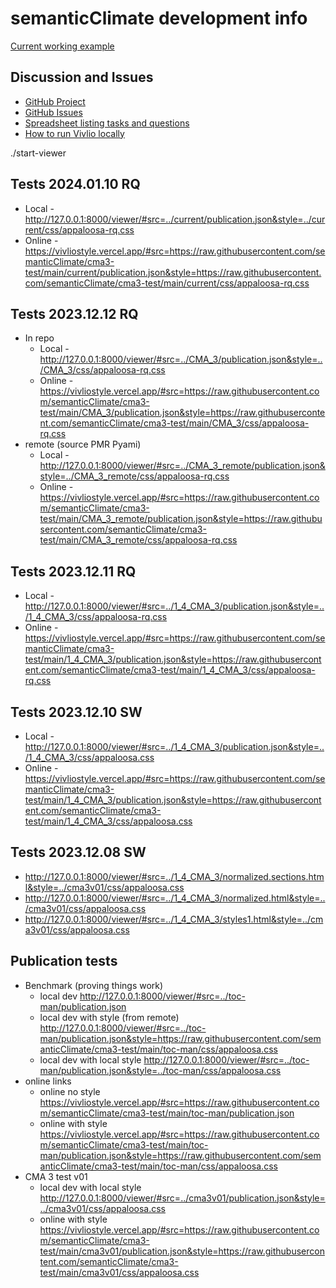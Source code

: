 # semanticClimate development info

[Current working example](https://vivliostyle.vercel.app/#src=https://raw.githubusercontent.com/semanticClimate/cma3-test/main/current/publication.json&style=https://raw.githubusercontent.com/semanticClimate/cma3-test/main/current/css/appaloosa-rq.css)

## Discussion and Issues

  - [GitHub Project](https://github.com/orgs/semanticClimate/projects/5/views/1) 
  - [GitHub Issues](https://github.com/semanticClimate/cma3-test/issues)
  - [Spreadsheet listing tasks and questions](https://docs.google.com/spreadsheets/d/1UJFG0M5x8IE9tXxMOzKKLQY01Yc-KLPT0GUQ8NxSAx8/edit#gid=1630230046)
  - [How to run Vivlio locally](https://docs.google.com/document/d/1mmHGNsNxH3CWkpY1mv3gMN1-zs9L4Fm002CNW79UeiE/edit) 

./start-viewer

## Tests 2024.01.10 RQ

  - Local - http://127.0.0.1:8000/viewer/#src=../current/publication.json&style=../current/css/appaloosa-rq.css
  - Online - https://vivliostyle.vercel.app/#src=https://raw.githubusercontent.com/semanticClimate/cma3-test/main/current/publication.json&style=https://raw.githubusercontent.com/semanticClimate/cma3-test/main/current/css/appaloosa-rq.css

## Tests 2023.12.12 RQ

- In repo 
  - Local - http://127.0.0.1:8000/viewer/#src=../CMA_3/publication.json&style=../CMA_3/css/appaloosa-rq.css
  - Online - https://vivliostyle.vercel.app/#src=https://raw.githubusercontent.com/semanticClimate/cma3-test/main/CMA_3/publication.json&style=https://raw.githubusercontent.com/semanticClimate/cma3-test/main/CMA_3/css/appaloosa-rq.css
- remote (source PMR Pyami) 
  - Local - http://127.0.0.1:8000/viewer/#src=../CMA_3_remote/publication.json&style=../CMA_3_remote/css/appaloosa-rq.css
  - Online - https://vivliostyle.vercel.app/#src=https://raw.githubusercontent.com/semanticClimate/cma3-test/main/CMA_3_remote/publication.json&style=https://raw.githubusercontent.com/semanticClimate/cma3-test/main/CMA_3_remote/css/appaloosa-rq.css
## Tests 2023.12.11 RQ

- Local - http://127.0.0.1:8000/viewer/#src=../1_4_CMA_3/publication.json&style=../1_4_CMA_3/css/appaloosa-rq.css
- Online - https://vivliostyle.vercel.app/#src=https://raw.githubusercontent.com/semanticClimate/cma3-test/main/1_4_CMA_3/publication.json&style=https://raw.githubusercontent.com/semanticClimate/cma3-test/main/1_4_CMA_3/css/appaloosa-rq.css   


## Tests 2023.12.10 SW

  - Local - http://127.0.0.1:8000/viewer/#src=../1_4_CMA_3/publication.json&style=../1_4_CMA_3/css/appaloosa.css
  - Online - https://vivliostyle.vercel.app/#src=https://raw.githubusercontent.com/semanticClimate/cma3-test/main/1_4_CMA_3/publication.json&style=https://raw.githubusercontent.com/semanticClimate/cma3-test/main/1_4_CMA_3/css/appaloosa.css
  
## Tests 2023.12.08 SW

  - http://127.0.0.1:8000/viewer/#src=../1_4_CMA_3/normalized.sections.html&style=../cma3v01/css/appaloosa.css
  - http://127.0.0.1:8000/viewer/#src=../1_4_CMA_3/normalized.html&style=../cma3v01/css/appaloosa.css
  - http://127.0.0.1:8000/viewer/#src=../1_4_CMA_3/styles1.html&style=../cma3v01/css/appaloosa.css

## Publication tests

  - Benchmark (proving things work)
    - local dev http://127.0.0.1:8000/viewer/#src=../toc-man/publication.json 
    - local dev with style (from remote) http://127.0.0.1:8000/viewer/#src=../toc-man/publication.json&style=https://raw.githubusercontent.com/semanticClimate/cma3-test/main/toc-man/css/appaloosa.css
    - local dev with local style http://127.0.0.1:8000/viewer/#src=../toc-man/publication.json&style=../toc-man/css/appaloosa.css
  - online links 
    - online no style https://vivliostyle.vercel.app/#src=https://raw.githubusercontent.com/semanticClimate/cma3-test/main/toc-man/publication.json
    - online with style https://vivliostyle.vercel.app/#src=https://raw.githubusercontent.com/semanticClimate/cma3-test/main/toc-man/publication.json&style=https://raw.githubusercontent.com/semanticClimate/cma3-test/main/toc-man/css/appaloosa.css  
  - CMA 3 test v01
    - local dev with local style http://127.0.0.1:8000/viewer/#src=../cma3v01/publication.json&style=../cma3v01/css/appaloosa.css
    - online with style https://vivliostyle.vercel.app/#src=https://raw.githubusercontent.com/semanticClimate/cma3-test/main/cma3v01/publication.json&style=https://raw.githubusercontent.com/semanticClimate/cma3-test/main/cma3v01/css/appaloosa.css 

